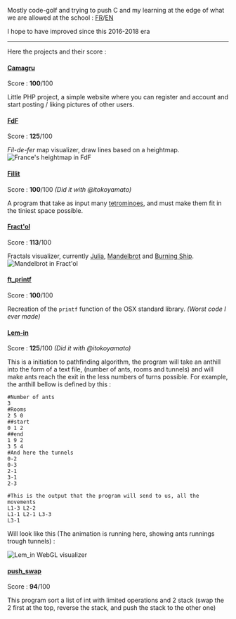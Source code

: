 Mostly code-golf and trying to push C and my learning at the edge of what we are allowed at the school : [FR](https://cdn.intra.42.fr/pdf/pdf/317/norme.fr.pdf)/[EN](https://cdn.intra.42.fr/pdf/pdf/960/norme.en.pdf)

I hope to have improved since this 2016-2018 era
* * *

Here the projects and their score :

#### [Camagru](https://github.com/Technowix/42-projects/tree/master/camagru)
Score : **100**/100

Little PHP project, a simple website where you can register and account and start posting / liking pictures of other users.

#### [FdF](https://github.com/Technowix/42-projects/tree/master/fdf)
Score : **125**/100

*Fil-de-fer* map visualizer, draw lines based on a heightmap.
![France's heightmap in FdF](https://i.imgur.com/x6LHPOg.png)

#### [Fillit](https://github.com/Technowix/42-projects/tree/master/fillit)
Score : **100**/100
*(Did it with @itokoyamato)*

A program that take as input many [tetrominoes](https://en.wikipedia.org/wiki/Tetromino), and must make them fit in the tiniest space possible.

#### [Fract'ol](https://github.com/Technowix/42-projects/tree/master/fractol)
Score : **113**/100

Fractals visualizer, currently [Julia](https://en.wikipedia.org/wiki/Julia_set), [Mandelbrot](https://en.wikipedia.org/wiki/Mandelbrot_set) and [Burning Ship](https://en.wikipedia.org/wiki/Burning_Ship_fractal).
![Mandelbrot in Fract'ol](https://i.imgur.com/nLjk81Q.png)

#### [ft_printf](https://github.com/Technowix/42-projects/tree/master/ft_printf)
Score : **100**/100

Recreation of the `printf` function of the OSX standard library.
*(Worst code I ever made)*

#### [Lem-in](https://github.com/Technowix/42-projects/tree/master/lem_in)
Score : **125**/100
*(Did it with @itokoyamato)*

This is a initiation to pathfinding algorithm, the program will take an anthill into the form of a text file, (number of ants, rooms and tunnels) and will make ants reach the exit in the less numbers of turns possible.
For example, the anthill bellow is defined by this :
```
#Number of ants
3
#Rooms
2 5 0
##start
0 1 2
##end
1 9 2
3 5 4
#And here the tunnels
0-2
0-3
2-1
3-1
2-3

#This is the output that the program will send to us, all the movements
L1-3 L2-2
L1-1 L2-1 L3-3
L3-1
```
Will look like this (The animation is running here, showing ants runnings trough tunnels) :

![Lem_in WebGL visualizer](https://i.imgur.com/ppjvM95.png)

#### [push_swap](https://github.com/Technowix/42-projects/tree/master/push_swap)
Score : **94**/100

This program sort a list of int with limited operations and 2 stack (swap the 2 first at the top, reverse the stack, and push the stack to the other one)
